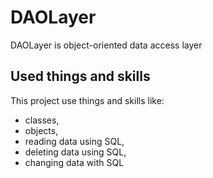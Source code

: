 # DAOLayer
DAOLayer is object-oriented data access layer

## Used things and skills
This project use things and skills like:
- classes,
- objects,
- reading data using SQL,
- deleting data using SQL,
- changing data with SQL
